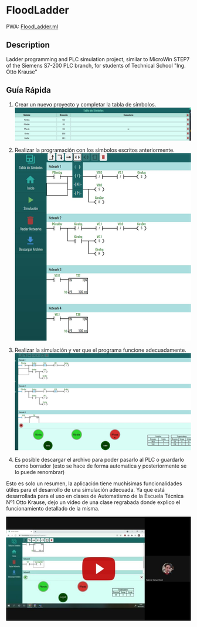 # FloodLadder

PWA: [FloodLadder.ml](https://floodladder.ml)

## Description

Ladder programming and PLC simulation project, similar to MicroWin STEP7 of the Siemens S7-200 PLC branch, for students of Technical School "Ing. Otto Krause"

## Guía Rápida

1. Crear un nuevo proyecto y completar la tabla de símbolos. 
![Tabla de Símbols](readme-images/tabla-de-simbolos.jpg)

2. Realizar la programación con los símbolos escritos anteriormente.
![Programacion](readme-images/programacion.jpg)

3. Realizar la simulación y ver que el programa funcione adecuadamente.
![Simulacion](readme-images/simulacion.jpg)

4. Es posible descargar el archivo para poder pasarlo al PLC o guardarlo como borrador (esto se hace de forma automatica y posteriormente se lo puede renombrar)

Esto es solo un resumen, la aplicación tiene muchisimas funcionalidades útiles para el desarrollo de una simulación adecuada.
Ya que está desarrollada para el uso en clases de Automatismo de la Escuela Técnica Nº1 Otto Krause, dejo un video de una clase regrabada donde explico el funcionamiento detallado de la misma.
<div align="center">
  <a href="https://youtu.be/KtWgIWTRIoM" title="Clase de Automatismo - FloodLadder"><img src="readme-images/youtube-video.jpg" alt="Youtube Video"></img></a>
</div>
